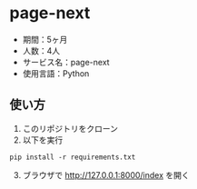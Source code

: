 # page-next

- 期間：5ヶ月
- 人数：4人
- サービス名：page-next
- 使用言語：Python  
  
## 使い方
1. このリポジトリをクローン
2. 以下を実行

```
pip install -r requirements.txt
```
3. ブラウザで http://127.0.0.1:8000/index を開く

